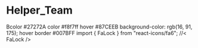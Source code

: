 # Helper_Team

Bcolor #27272A
color #f8f7ff
hover  #87CEEB
background-color: rgb(16, 91, 175);
hover border #007BFF
import { FaLock } from "react-icons/fa6";
//< FaLock />